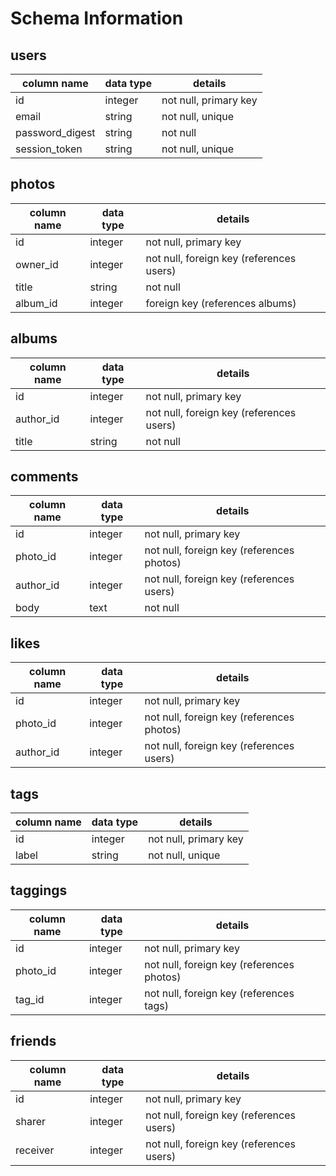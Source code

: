 # Schema Information

## users
column name     | data type | details
----------------|-----------|-----------------------
id              | integer   | not null, primary key
email           | string    | not null, unique
password_digest | string    | not null
session_token   | string    | not null, unique

## photos
column name | data type | details
------------|-----------|-----------------------
id          | integer   | not null, primary key
owner_id    | integer   | not null, foreign key (references users)
title       | string    | not null
album_id    | integer   | foreign key (references albums)

## albums
column name | data type | details
------------|-----------|-----------------------
id          | integer   | not null, primary key
author_id   | integer   | not null, foreign key (references users)
title       | string    | not null

## comments
column name | data type | details
------------|-----------|-----------------------
id          | integer   | not null, primary key
photo_id    | integer   | not null, foreign key (references photos)
author_id   | integer   | not null, foreign key (references users)
body        | text      | not null

## likes
column name | data type | details
------------|-----------|-----------------------
id          | integer   | not null, primary key
photo_id    | integer   | not null, foreign key (references photos)
author_id   | integer   | not null, foreign key (references users)

## tags
column name | data type | details
------------|-----------|-----------------------
id          | integer   | not null, primary key
label       | string    | not null, unique

## taggings
column name | data type | details
------------|-----------|-----------------------
id          | integer   | not null, primary key
photo_id    | integer   | not null, foreign key (references photos)
tag_id      | integer   | not null, foreign key (references tags)

## friends
column name | data type | details
------------|-----------|-----------------------
id          | integer   | not null, primary key
sharer      | integer   | not null, foreign key (references users)
receiver    | integer   | not null, foreign key (references users)

